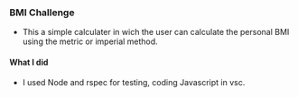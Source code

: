 ### BMI Challenge 
* This a simple calculater in wich the user can calculate the personal BMI using the metric or imperial method.

#### What I did 
* I used Node and rspec for testing, coding Javascript in vsc. 




